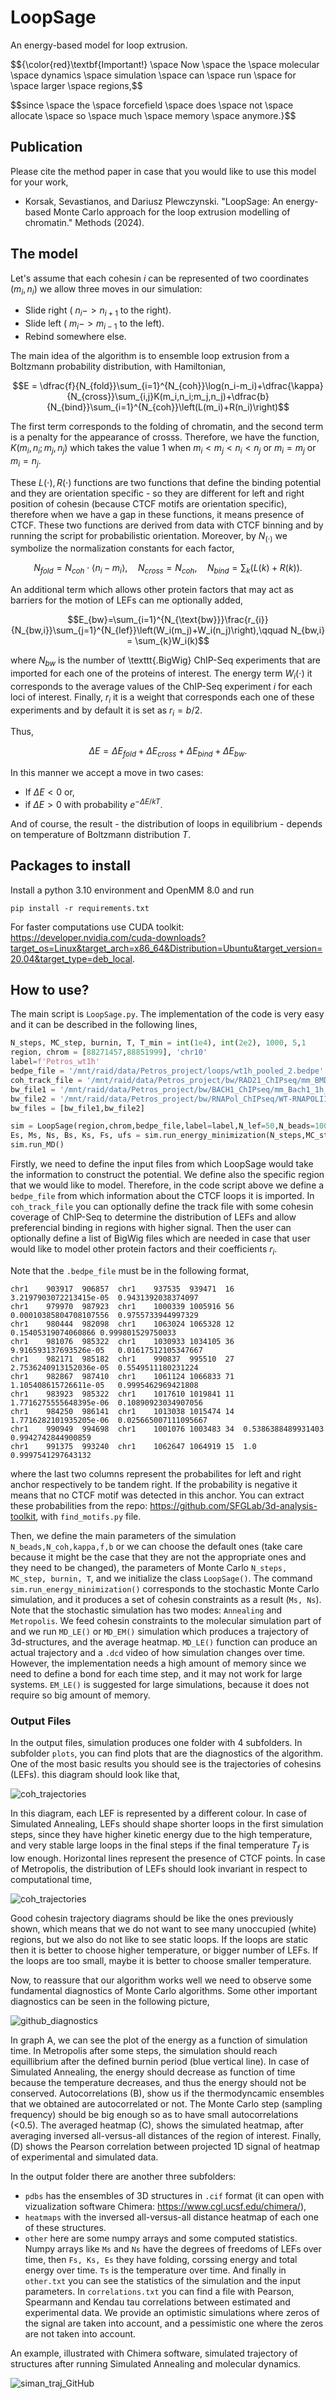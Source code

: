 # LoopSage
An energy-based model for loop extrusion.

$${\color{red}\textbf{Important!} \space Now \space the \space molecular \space dynamics \space simulation  \space can \space run \space for \space larger \space regions,$$

$$since \space the \space forcefield \space does \space not \space allocate \space so \space much \space memory \space anymore.}$$


## Publication
Please cite the method paper in case that you would like to use this model for your work,

* Korsak, Sevastianos, and Dariusz Plewczynski. "LoopSage: An energy-based Monte Carlo approach for the loop extrusion modelling of chromatin." Methods (2024).

## The model

Let's assume that each cohesin $i$ can be represented of two coordinates $(m_{i},n_{i})$ we allow three moves in our simulation:

* Slide right ( $n_{i} -> n_{i+1}$ to the right).
* Slide left ( $m_{i} -> m_{i-1}$ to the left).
* Rebind somewhere else.


The main idea of the algorithm is to ensemble loop extrusion from a Boltzmann probability distribution, with Hamiltonian,

$$E = \dfrac{f}{N_{fold}}\sum_{i=1}^{N_{coh}}\log(n_i-m_i)+\dfrac{\kappa}{N_{cross}}\sum_{i,j}K(m_i,n_i;m_j,n_j)+\dfrac{b}{N_{bind}}\sum_{i=1}^{N_{coh}}\left(L(m_i)+R(n_i)\right)$$

The first term corresponds to the folding of chromatin, and the second term is a penalty for the appearance of crosss. Therefore, we have the function,
$K(m_{i},n_{i};m_{j},n_{j})$ which takes the value 1 when $m_{i} < m_{j} < n_{i} < n_{j}$ or $m_{i}=m_{j}$ or $m_{i}=n_{j}$.

These $L(\cdot), R(\cdot)$ functions are two functions that define the binding potential and they are orientation specific - so they are different for left and right position of cohesin (because CTCF motifs are orientation specific), therefore when we have a gap in these functions, it means presence of CTCF. These two functions are derived from data with CTCF binning and by running the script for probabilistic orientation. Moreover, by $N_{(\cdot)}$ we symbolize the normalization constants for each factor,

$$N_{fold}=N_{coh}\cdot \langle n_i-m_i\rangle,\quad N_{cross}=N_{coh},\quad N_{bind}=\sum_{k}\left(L(k)+R(k)\right).$$

An additional term which allows other protein factors that may act as barriers for the motion of LEFs can me optionally added,

$$E_{bw}=\sum_{i=1}^{N_{\text{bw}}}\frac{r_{i}}{N_{bw,i}}\sum_{j=1}^{N_{lef}}\left(W_i(m_j)+W_i(n_j)\right),\qquad N_{bw,i} = \sum_{k}W_i(k)$$

where $N_{bw}$ is the number of \texttt{.BigWig} ChIP-Seq experiments that are imported for each one of the proteins of interest. The energy term $W_{i}(\cdot)$ it corresponds to the average values of the ChIP-Seq experiment $i$ for each loci of interest. Finally, $r_{i}$ it is a weight that corresponds each one of these experiments and by default it is set as $r_{i}=b/2$.

Thus,

$$\Delta E = \Delta E_{fold}+\Delta E_{cross}+\Delta E_{bind} + \Delta E_{bw}.$$

In this manner we accept a move in two cases:

* If $\Delta E<0$ or,
* if $\Delta E>0$ with probability $e^{-\Delta E/kT}$.

And of course, the result - the distribution of loops in equilibrium -  depends on temperature of Boltzmann distribution $T$.

## Packages to install
Install a python 3.10 environment and OpenMM 8.0 and run 

```
pip install -r requirements.txt
```

For faster computations use CUDA toolkit: https://developer.nvidia.com/cuda-downloads?target_os=Linux&target_arch=x86_64&Distribution=Ubuntu&target_version=20.04&target_type=deb_local.

## How to use?

The main script is `LoopSage.py`. The implementation of the code is very easy and it can be described in the following lines,

```python
N_steps, MC_step, burnin, T, T_min = int(1e4), int(2e2), 1000, 5,1
region, chrom = [88271457,88851999], 'chr10'
label=f'Petros_wt1h'
bedpe_file = '/mnt/raid/data/Petros_project/loops/wt1h_pooled_2.bedpe'
coh_track_file = '/mnt/raid/data/Petros_project/bw/RAD21_ChIPseq/mm_BMDM_WT_Rad21_heme_60min.bw'
bw_file1 = '/mnt/raid/data/Petros_project/bw/BACH1_ChIPseq/mm_Bach1_1h_rep1_heme_merged.bw'
bw_file2 = '/mnt/raid/data/Petros_project/bw/RNAPol_ChIPseq/WT-RNAPOLIIS2-1h-heme100-rep1_S5.bw'
bw_files = [bw_file1,bw_file2]

sim = LoopSage(region,chrom,bedpe_file,label=label,N_lef=50,N_beads=1000,bw_files=bw_files,track_file=coh_track_file)
Es, Ms, Ns, Bs, Ks, Fs, ufs = sim.run_energy_minimization(N_steps,MC_step,burnin,T,T_min,poisson_choice=True,mode='Annealing',viz=True,save=True)
sim.run_MD()
```

Firstly, we need to define the input files from which LoopSage would take the information to construct the potential. We define also the specific region that we would like to model. Therefore, in the code script above we define a `bedpe_file` from which information about the CTCF loops it is imported. In `coh_track_file` you can optionally define the track file with some cohesin coverage of ChIP-Seq to determine the distribution of LEFs and allow preferencial binding in regions with higher signal. Then the user can optionally define a list of BigWig files which are needed in case that user would like to model other protein factors and their coefficients $r_i$.

Note that the `.bedpe_file` must be in the following format,

```
chr1	903917	906857	chr1	937535	939471	16	3.2197903072213415e-05	0.9431392038374097
chr1	979970	987923	chr1	1000339	1005916	56	0.00010385804708107556	0.9755733944997329
chr1	980444	982098	chr1	1063024	1065328	12	0.15405319074060866	0.999801529750033
chr1	981076	985322	chr1	1030933	1034105	36	9.916593137693526e-05	0.01617512105347667
chr1	982171	985182	chr1	990837	995510	27	2.7536240913152036e-05	0.5549511180231224
chr1	982867	987410	chr1	1061124	1066833	71	1.105408615726611e-05	0.9995462969421808
chr1	983923	985322	chr1	1017610	1019841	11	1.7716275555648395e-06	0.10890923034907056
chr1	984250	986141	chr1	1013038	1015474	14	1.7716282101935205e-06	0.025665007111095667
chr1	990949	994698	chr1	1001076	1003483	34	0.5386388489931403	0.9942742844900859
chr1	991375	993240	chr1	1062647	1064919	15	1.0	0.9997541297643132
```

where the last two columns represent the probabilites for left and right anchor respectively to be tandem right. If the probability is negative it means that no CTCF motif was detected in this anchor. You can extract these probabilities from the repo: https://github.com/SFGLab/3d-analysis-toolkit, with `find_motifs.py` file. 

Then, we define the main parameters of the simulation `N_beads,N_coh,kappa,f,b` or we can choose the default ones (take care because it might be the case that they are not the appropriate ones and they need to be changed), the parameters of Monte Carlo `N_steps, MC_step, burnin, T`, and we initialize the class `LoopSage()`. The command `sim.run_energy_minimization()` corresponds to the stochastic Monte Carlo simulation, and it produces a set of cohesin constraints as a result (`Ms, Ns`). Note that the stochastic simulation has two modes: `Annealing` and `Metropolis`. We feed cohesin constraints to the molecular simulation part of and we run `MD_LE()` or `MD_EM()` simulation which produces a trajectory of 3d-structures, and the average heatmap. `MD_LE()` function can produce an actual trajectory and a `.dcd` video of how simulation changes over time. However, the implementation needs a high amount of memory since we need to define a bond for each time step, and it may not work for large systems. `EM_LE()` is suggested for large simulations, because it does not require so big amount of memory.

### Output Files
In the output files, simulation produces one folder with 4 subfolders. In subfolder `plots`, you can find plots that are the diagnostics of the algorithm. One of the most basic results you should see is the trajectories of cohesins (LEFs). this diagram should look like that,

![coh_trajectories](https://github.com/SFGLab/LoopSage/assets/49608786/f73ffd2b-8359-4c6d-958b-9a770d4834ba)

In this diagram, each LEF is represented by a different colour. In case of Simulated Annealing, LEFs should shape shorter loops in the first simulation steps, since they have higher kinetic energy due to the high temperature, and very stable large loops in the final steps if the final temperature $T_f$ is low enough. Horizontal lines represent the presence of CTCF points. In case of Metropolis, the distribution of LEFs should look invariant in respect to computational time,

![coh_trajectories](https://github.com/SFGLab/LoopSage/assets/49608786/b48e2383-2509-4c68-a726-91a5e61aabf3)

Good cohesin trajectory diagrams should be like the ones previously shown, which means that we do not want to see many unoccupied (white) regions, but we also do not like to see static loops. If the loops are static then it is better to choose higher temperature, or bigger number of LEFs. If the loops are too small, maybe it is better to choose smaller temperature.

Now, to reassure that our algorithm works well we need to observe some fundamental diagnostics of Monte Carlo algorithms. Some other important diagnostics can be seen in the following picture,

![github_diagnostics](https://github.com/SFGLab/LoopSage/assets/49608786/b90e2355-be84-47c4-906f-5a2a62497b26)

In graph A, we can see the plot of the energy as a function of simulation time. In Metropolis after some steps, the simulation should reach equillibrium after the defined burnin period (blue vertical line). In case of Simulated Annealing, the energy should decrease as function of time because the temperature decreases, and thus the energy should not be conserved. Autocorrelations (B), show us if the thermodyncamic ensembles that we obtained are autocorrelated or not. The Monte Carlo step (sampling frequency) should be big enough so as to have small autocorrelations (<0.5). The averaged heatmap (C), shows the simulated heatmap, after averaging inversed all-versus-all distances of the region of interest. Finally, (D) shows the Pearson correlation between projected 1D signal of heatmap of experimental and simulated data.

In the output folder there are another three subfolders: 
* `pdbs` has the ensembles of 3D structures in `.cif` format (it can open with vizualization software Chimera: https://www.cgl.ucsf.edu/chimera/),
* `heatmaps` with the inversed all-versus-all distance heatmap of each one of these structures.
* `other` here are some numpy arrays and some computed statistics. Numpy arrays like `Ms` and `Ns` have the degrees of freedoms of LEFs over time, then `Fs, Ks, Es` they have folding, corssing energy and total energy over time. `Ts` is the temperature over time. And finally in `other.txt` you can see the statistics of the simulation and the input parameters. In `correlations.txt` you can find a file with Pearson, Spearmann and Kendau tau correlations between estimated and experimental data. We provide an optimistic simulations where zeros of the signal are taken into account, and a pessimistic one where the zeros are not taken into account.

An example, illustrated with Chimera software, simulated trajectory of structures after running Simulated Annealing and molecular dynamics.

![siman_traj_GitHub](https://github.com/SFGLab/LoopSage/assets/49608786/c6626641-f709-46e0-b01b-42566b1829ef)
